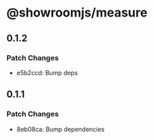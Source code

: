 # @showroomjs/measure

## 0.1.2

### Patch Changes

- e5b2ccd: Bump deps

## 0.1.1

### Patch Changes

- 8eb08ca: Bump dependencies

